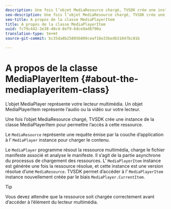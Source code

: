 ```yaml
---
description: Une fois l’objet MediaResource chargé, TVSDK crée une instance de la classe MediaPlayerItem pour permettre l’accès à cette ressource.
seo-description: Une fois l’objet MediaResource chargé, TVSDK crée une instance de la classe MediaPlayerItem pour permettre l’accès à cette ressource.
seo-title: A propos de la classe MediaPlayerItem
title: A propos de la classe MediaPlayerItem
uuid: fc79c442-2e38-48c4-8ef9-6dce9ad6790a
translation-type: tm+mt
source-git-commit: bc35da8b258056809ceaf18e33bed631047bc81b

---
```



# A propos de la classe MediaPlayerItem {#about-the-mediaplayeritem-class}

L’objet MediaPlayer représente votre lecteur multimédia. Un objet MediaPlayerItem représente l’audio ou la vidéo sur votre lecteur.

Une fois l’objet MediaResource chargé, TVSDK crée une instance de la classe MediaPlayerItem pour permettre l’accès à cette ressource.

Le `MediaResource` représente une requête émise par la couche d’application à l’ `MediaPlayer` instance pour charger le contenu.

Le `MediaPlayer` programme résout la ressource multimédia, charge le fichier manifeste associé et analyse le manifeste. Il s’agit de la partie asynchrone du processus de chargement des ressources. L’ `MediaPlayerItem` instance est générée une fois la ressource résolue, et cette instance est une version résolue d’une `MediaResource`. TVSDK permet d’accéder à l’ `MediaPlayerItem` instance nouvellement créée par le biais `MediaPlayer.CurrentItem`.

>[!TIP]
>
>Vous devez attendre que la ressource soit chargée correctement avant d’accéder à l’élément du lecteur multimédia.